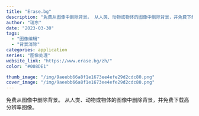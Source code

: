 ```yaml
---
title: "Erase.bg"
description: "免费从图像中删除背景。 从人类、动物或物体的图像中删除背景，并免费下载高分辨率图像。"
author: "瑞东"
date: "2023-03-30"
tags:
  - "图像编辑"
  - "背景消除"
categories: application
series: "图像处理"
website_link: "https://www.erase.bg/zh/"
color: "#008DE1"

thumb_image: "/img/9aeebb66a8f1e1673ee4efe29d2cdc80.png"
cover_image: "/img/9aeebb66a8f1e1673ee4efe29d2cdc80.png"
---
```


免费从图像中删除背景。 从人类、动物或物体的图像中删除背景，并免费下载高分辨率图像。